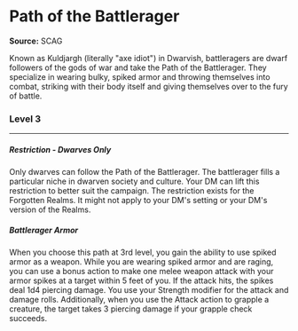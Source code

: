 # Path of the Battlerager

**Source:** SCAG

Known as Kuldjargh (literally "axe idiot") in Dwarvish, battleragers are dwarf followers of the gods of war and take the Path of the Battlerager. They specialize in wearing bulky, spiked armor and throwing themselves into combat, striking with their body itself and giving themselves over to the fury of battle.

### Level 3
---
##### **Restriction - Dwarves Only**
Only dwarves can follow the Path of the Battlerager. The battlerager fills a particular niche in dwarven society and culture.
Your DM can lift this restriction to better suit the campaign. The restriction exists for the Forgotten Realms. It might not apply to your DM's setting or your DM's version of the Realms.

##### **Battlerager Armor**
When you choose this path at 3rd level, you gain the ability to use spiked armor as a weapon.
While you are wearing spiked armor and are raging, you can use a bonus action to make one melee weapon attack with your armor spikes at a target within 5 feet of you. If the attack hits, the spikes deal 1d4 piercing damage. You use your Strength modifier for the attack and damage rolls.
Additionally, when you use the Attack action to grapple a creature, the target takes 3 piercing damage if your grapple check succeeds.